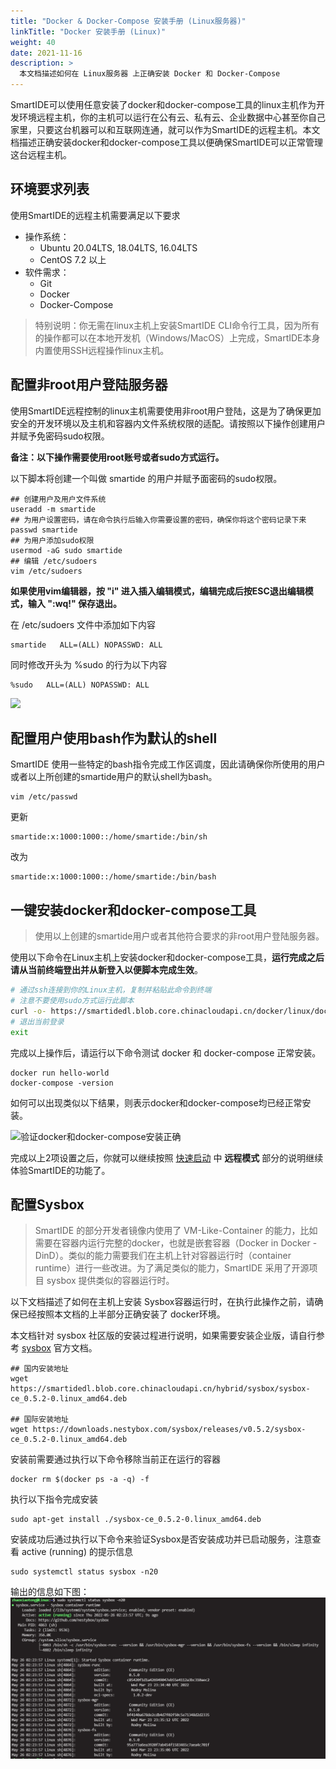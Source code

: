 ```yaml
---
title: "Docker & Docker-Compose 安装手册 (Linux服务器)"
linkTitle: "Docker 安装手册 (Linux)"
weight: 40
date: 2021-11-16
description: >
  本文档描述如何在 Linux服务器 上正确安装 Docker 和 Docker-Compose
---
```


SmartIDE可以使用任意安装了docker和docker-compose工具的linux主机作为开发环境远程主机，你的主机可以运行在公有云、私有云、企业数据中心甚至你自己家里，只要这台机器可以和互联网连通，就可以作为SmartIDE的远程主机。本文档描述正确安装docker和docker-compose工具以便确保SmartIDE可以正常管理这台远程主机。

## 环境要求列表

使用SmartIDE的远程主机需要满足以下要求

- 操作系统：
  - Ubuntu 20.04LTS, 18.04LTS, 16.04LTS
  - CentOS 7.2 以上
- 软件需求：
  - Git
  - Docker
  - Docker-Compose

> 特别说明：你无需在linux主机上安装SmartIDE CLI命令行工具，因为所有的操作都可以在本地开发机（Windows/MacOS）上完成，SmartIDE本身内置使用SSH远程操作linux主机。

## 配置非root用户登陆服务器

使用SmartIDE远程控制的linux主机需要使用非root用户登陆，这是为了确保更加安全的开发环境以及主机和容器内文件系统权限的适配。请按照以下操作创建用户并赋予免密码sudo权限。

**备注：以下操作需要使用root账号或者sudo方式运行。**

以下脚本将创建一个叫做 smartide 的用户并赋予面密码的sudo权限。

```shell
## 创建用户及用户文件系统
useradd -m smartide
## 为用户设置密码，请在命令执行后输入你需要设置的密码，确保你将这个密码记录下来
passwd smartide
## 为用户添加sudo权限
usermod -aG sudo smartide
## 编辑 /etc/sudoers
vim /etc/sudoers
```

**如果使用vim编辑器，按 "i" 进入插入编辑模式，编辑完成后按ESC退出编辑模式，输入 ":wq!" 保存退出。**

在 /etc/sudoers 文件中添加如下内容

```shell
smartide   ALL=(ALL) NOPASSWD: ALL
```

同时修改开头为 %sudo 的行为以下内容

```shell
%sudo   ALL=(ALL) NOPASSWD: ALL
```

![](images/sudoer_nopwd.png)

## 配置用户使用bash作为默认的shell

SmartIDE 使用一些特定的bash指令完成工作区调度，因此请确保你所使用的用户或者以上所创建的smartide用户的默认shell为bash。

```shell
vim /etc/passwd
```

更新 

```shell
smartide:x:1000:1000::/home/smartide:/bin/sh 
```

改为

```shell
smartide:x:1000:1000::/home/smartide:/bin/bash
```


## 一键安装docker和docker-compose工具

> 使用以上创建的smartide用户或者其他符合要求的非root用户登陆服务器。

使用以下命令在Linux主机上安装docker和docker-compose工具，**运行完成之后请从当前终端登出并从新登入以便脚本完成生效**。

```bash
# 通过ssh连接到你的Linux主机，复制并粘贴此命令到终端
# 注意不要使用sudo方式运行此脚本
curl -o- https://smartidedl.blob.core.chinacloudapi.cn/docker/linux/docker-install.sh | bash
# 退出当前登录
exit
```

完成以上操作后，请运行以下命令测试 docker 和 docker-compose 正常安装。

```shell
docker run hello-world
docker-compose -version
```

如何可以出现类似以下结果，则表示docker和docker-compose均已经正常安装。

![验证docker和docker-compose安装正确](images/docker-install-linux001.png)

完成以上2项设置之后，你就可以继续按照 [快速启动](/zh/docs/quickstart/) 中 **远程模式** 部分的说明继续体验SmartIDE的功能了。

## 配置Sysbox
> SmartIDE 的部分开发者镜像内使用了 VM-Like-Container 的能力，比如需要在容器内运行完整的docker，也就是嵌套容器（Docker in Docker - DinD）。类似的能力需要我们在主机上针对容器运行时（container runtime）进行一些改进。为了满足类似的能力，SmartIDE 采用了开源项目 sysbox  提供类似的容器运行时。

以下文档描述了如何在主机上安装 Sysbox容器运行时，在执行此操作之前，请确保已经按照本文档的上半部分正确安装了 docker环境。

本文档针对 sysbox 社区版的安装过程进行说明，如果需要安装企业版，请自行参考 [sysbox](https://github.com/nestybox/sysbox)  官方文档。

```shell
## 国内安装地址
wget https://smartidedl.blob.core.chinacloudapi.cn/hybrid/sysbox/sysbox-ce_0.5.2-0.linux_amd64.deb

## 国际安装地址
wget https://downloads.nestybox.com/sysbox/releases/v0.5.2/sysbox-ce_0.5.2-0.linux_amd64.deb
```

安装前需要通过执行以下命令移除当前正在运行的容器

```shell
docker rm $(docker ps -a -q) -f
```

执行以下指令完成安装

```shell
sudo apt-get install ./sysbox-ce_0.5.2-0.linux_amd64.deb
```

安装成功后通过执行以下命令来验证Sysbox是否安装成功并已启动服务，注意查看 active (running) 的提示信息

```shell
sudo systemctl status sysbox -n20
```
输出的信息如下图：
![输入图片说明](images/Sysbox.png)